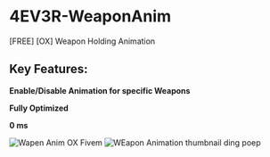 # 4EV3R-WeaponAnim
[FREE] [OX] Weapon Holding Animation

## Key Features:


**Enable/Disable Animation for specific Weapons**

**Fully Optimized**

**0 ms**



![Wapen Anim OX Fivem](https://github.com/user-attachments/assets/bdba1e80-d4cd-437e-892d-f0cd9d5b4954)
![WEapon Animation thumbnail ding poep](https://github.com/user-attachments/assets/cd435e3a-414c-488e-87fc-2ae90d0aa39f)
